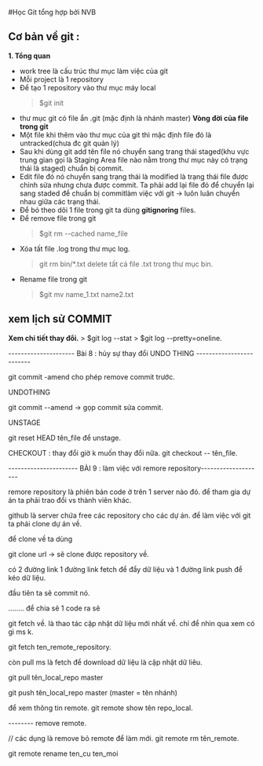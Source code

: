 #Học Git tổng hợp bởi NVB

## Cơ bản về git :
  **1. Tổng quan**
  - work tree là cấu trúc thư mục làm việc của git
  - Mỗi project là 1 repository
  - Để tạo 1 repository vào thư mục máy local
    > $git init
  - thư mục git có file ẩn .git (mặc định là nhánh master)
  **Vòng đời của file trong git**
  - Một file khi thêm vào thư mục của git thì mặc định file đó là untracked(chưa đc git quản lý) 
  - Sau khi dùng git add tên file nó chuyển sang trang thái staged(khu vực trung gian gọi là Staging Area file nào nằm trong thư mục này có trạng thái là staged) chuẩn bị commit.
  - Edit file đó nó chuyển sang trạng thái là modified là trạng thái file được chỉnh sửa nhưng chưa được commit. Ta phải add lại file đó để chuyển lại sang staded để chuẩn bị commitlàm việc với git -> luôn luân chuyển nhau giữa các trạng thái. 
  - Để bỏ theo dõi 1 file trong git ta dùng **gitignoring** files.
  - Để remove file trong git 
    > $git rm --cached  name_file
  - Xóa tất file .log trong thư mục log.
    > git rm bin/\*.txt delete tất cả file .txt trong thư mục bin.
  - Rename file trong git
    > $git mv name_1.txt name2.txt 
    
## xem lịch sử COMMIT
  **Xem chi tiết thay đổi.**
    > $git log --stat 
    > $git log --pretty=oneline.

--------------------- Bài 8 : hủy sự thay đổi UNDO THING -------------------------

git commit -amend cho phép remove commit trước.

UNDOTHING

git commit --amend -> gọp commit sửa commit.

UNSTAGE

git reset HEAD tên_file để unstage.

CHECKOUT : thay đổi giờ k muốn thay đổi nữa.
git checkout -- tên_file. 


---------------------- BÀI 9 : làm việc với remore repository--------------------

remore repository là phiên bản code ở trên 1 server nào đó.
để tham gia dự án ta phải trao đổi vs thành viên khác.

github là server chứa free các repository cho các dự án.
để làm việc với git ta phải clone dự án về. 

để clone về ta dùng

git clone url -> sẽ clone được repository về.

có 2 đường link 1 đường link fetch để đẩy dữ liệu và 1 đường link push để kéo dữ liệu.

đầu tiên ta sẽ commit nó. 

........ để chia sẽ 1 code ra sẽ 

git fetch về. là thao tác cập nhật dữ liệu mới nhất về. chỉ để nhìn qua xem có gì ms k.

git fetch ten_remote_repository.

còn pull ms là fetch để download dữ liệu là cập nhật dữ liêu. 

git pull tên_local_repo master

git push tên_local_repo master (master = tên nhánh)

để xem thông tin remote.
git remote show tên repo_local. 

-------- remove remote.

// các dụng là remove bỏ remote để làm mới.
git remote rm tên_remote.

git remote rename ten_cu ten_moi

